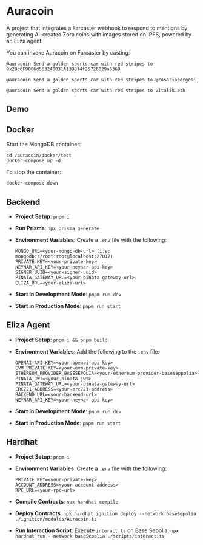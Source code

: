 # Auracoin
A project that integrates a Farcaster webhook to respond to mentions by generating AI-created Zora coins with images stored on IPFS, powered by an Eliza agent.

You can invoke Auracoin on Farcaster by casting:

```
@auracoin Send a golden sports car with red stripes to 0x20c6F9006d563240031A1388f4f25726029a6368  

@auracoin Send a golden sports car with red stripes to @rosarioborgesi  

@auracoin Send a golden sports car with red stripes to vitalik.eth
```
## Demo


## Docker
Start the MongoDB container:
```
cd /auracoin/docker/test
docker-compose up -d
```

To stop the container:
```
docker-compose down
```

## Backend
- **Project Setup**: `pnpm i`

- **Run Prisma**: `npx prisma generate`

- **Environment Variables**: Create a `.env` file with the following:

    ```
    MONGO_URL=<your-mongo-db-url> (i.e: mongodb://root:root@localhost:27017)
    PRIVATE_KEY=<your-private-key>
    NEYNAR_API_KEY=<your-neynar-api-key>
    SIGNER_UUID=<your-signer-uuid>
    PINATA_GATEWAY_URL=<your-pinata-gateway-url>
    ELIZA_URL=<your-eliza-url>
    ```

- **Start in Development Mode**: `pnpm run dev`

- **Start in Production Mode**: `pnpm run start`

## Eliza Agent
- **Project Setup**: `pnpm i && pnpm build`

- **Environment Variables**: Add the following to the `.env` file:

    ```
    OPENAI_API_KEY=<your-openai-api-key>
    EVM_PRIVATE_KEY=<your-evm-private-key>
    ETHEREUM_PROVIDER_BASESEPOLIA=<your-ethereum-provider-baseseppolia>
    PINATA_JWT=<your-pinata-jwt>
    PINATA_GATEWAY_URL=<your-pinata-gateway-url>
    ERC721_ADDRESS=<your-erc721-address>
    BACKEND_URL=<your-backend-url>
    NEYNAR_API_KEY=<your-neynar-api-key>
    ```

- **Start in Development Mode**: `pnpm run dev`

- **Start in Production Mode**: `pnpm run start`

## Hardhat
- **Project Setup**: `pnpm i`

- **Environment Variables**: Create a `.env` file with the following:

    ```
    PRIVATE_KEY=<your-private-key>
    ACCOUNT_ADDRESS=<your-account-address>
    RPC_URL=<your-rpc-url>
    ```

- **Compile Contracts**: `npx hardhat compile`

- **Deploy Contracts**: `npx hardhat ignition deploy --network baseSepolia ./ignition/modules/Auracoin.ts`

- **Run Interaction Script**: Execute `interact.ts` on Base Sepolia: `npx hardhat run --network baseSepolia ./scripts/interact.ts`